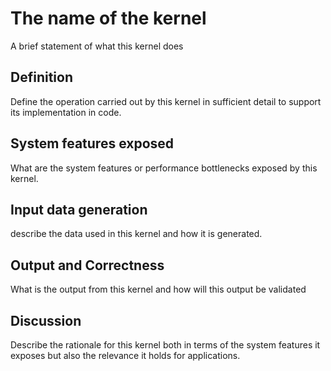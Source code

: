 
# The name of the kernel

A brief statement of what this kernel does

## Definition

Define the operation carried out by this kernel in sufficient detail to support its implementation in code.

## System features exposed

What are the system features or performance bottlenecks exposed by this kernel.

## Input data generation

describe the data used in this kernel and how it is generated.

## Output and Correctness

What is the output from this kernel and how will this output be validated

## Discussion

Describe the rationale for this kernel both in terms of the system features it exposes but also the relevance it holds for applications.


